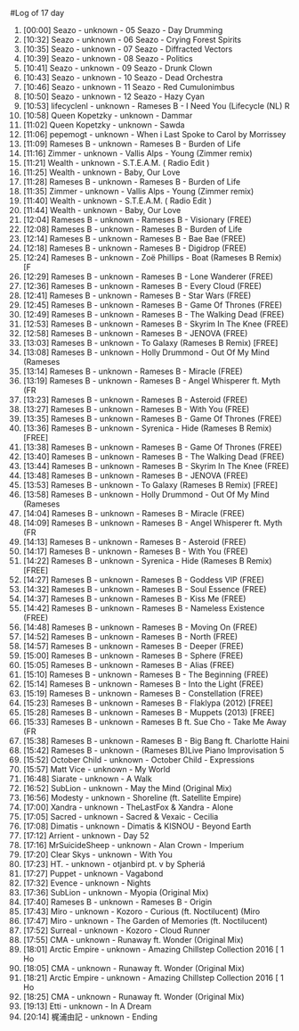 #Log of 17 day

1. [00:00] Seazo - unknown - 05 Seazo - Day Drumming
1. [10:32] Seazo - unknown - 06 Seazo - Crying Forest Spirits
1. [10:35] Seazo - unknown - 07 Seazo - Diffracted Vectors
1. [10:39] Seazo - unknown - 08 Seazo - Politics
1. [10:41] Seazo - unknown - 09 Seazo - Drunk Clown
1. [10:43] Seazo - unknown - 10 Seazo - Dead Orchestra
1. [10:46] Seazo - unknown - 11 Seazo - Red Cumulonimbus
1. [10:50] Seazo - unknown - 12 Seazo - Hazy Cyan
1. [10:53] lifecyclenl - unknown - Rameses B - I Need You (Lifecycle (NL) R
1. [10:58] Queen Kopetzky - unknown - Dammar
1. [11:02] Queen Kopetzky - unknown - Sawda
1. [11:06] pepemogt - unknown - When i Last Spoke to Carol by Morrissey
1. [11:09] Rameses B - unknown - Rameses B - Burden of Life
1. [11:16] Zimmer - unknown - Vallis Alps - Young (Zimmer remix)
1. [11:21] Wealth - unknown - S.T.E.A.M.  ( Radio Edit )
1. [11:25] Wealth - unknown - Baby, Our Love
1. [11:28] Rameses B - unknown - Rameses B - Burden of Life
1. [11:35] Zimmer - unknown - Vallis Alps - Young (Zimmer remix)
1. [11:40] Wealth - unknown - S.T.E.A.M.  ( Radio Edit )
1. [11:44] Wealth - unknown - Baby, Our Love
1. [12:04] Rameses B - unknown - Rameses B - Visionary (FREE)
1. [12:08] Rameses B - unknown - Rameses B - Burden of Life
1. [12:14] Rameses B - unknown - Rameses B - Bae Bae (FREE)
1. [12:18] Rameses B - unknown - Rameses B - Digidrop (FREE)
1. [12:24] Rameses B - unknown - Zoë Phillips - Boat (Rameses B Remix) [F
1. [12:29] Rameses B - unknown - Rameses B - Lone Wanderer (FREE)
1. [12:36] Rameses B - unknown - Rameses B - Every Cloud (FREE)
1. [12:41] Rameses B - unknown - Rameses B - Star Wars (FREE)
1. [12:45] Rameses B - unknown - Rameses B - Game Of Thrones (FREE)
1. [12:49] Rameses B - unknown - Rameses B - The Walking Dead (FREE)
1. [12:53] Rameses B - unknown - Rameses B - Skyrim In The Knee (FREE)
1. [12:58] Rameses B - unknown - Rameses B - JENOVA (FREE)
1. [13:03] Rameses B - unknown - To Galaxy (Rameses B Remix) [FREE]
1. [13:08] Rameses B - unknown - Holly Drummond - Out Of My Mind (Rameses
1. [13:14] Rameses B - unknown - Rameses B - Miracle (FREE)
1. [13:19] Rameses B - unknown - Rameses B - Angel Whisperer ft. Myth (FR
1. [13:23] Rameses B - unknown - Rameses B - Asteroid (FREE)
1. [13:27] Rameses B - unknown - Rameses B - With You (FREE)
1. [13:35] Rameses B - unknown - Rameses B - Game Of Thrones (FREE)
1. [13:36] Rameses B - unknown - Syrenica - Hide (Rameses B Remix) [FREE]
1. [13:38] Rameses B - unknown - Rameses B - Game Of Thrones (FREE)
1. [13:40] Rameses B - unknown - Rameses B - The Walking Dead (FREE)
1. [13:44] Rameses B - unknown - Rameses B - Skyrim In The Knee (FREE)
1. [13:48] Rameses B - unknown - Rameses B - JENOVA (FREE)
1. [13:53] Rameses B - unknown - To Galaxy (Rameses B Remix) [FREE]
1. [13:58] Rameses B - unknown - Holly Drummond - Out Of My Mind (Rameses
1. [14:04] Rameses B - unknown - Rameses B - Miracle (FREE)
1. [14:09] Rameses B - unknown - Rameses B - Angel Whisperer ft. Myth (FR
1. [14:13] Rameses B - unknown - Rameses B - Asteroid (FREE)
1. [14:17] Rameses B - unknown - Rameses B - With You (FREE)
1. [14:22] Rameses B - unknown - Syrenica - Hide (Rameses B Remix) [FREE]
1. [14:27] Rameses B - unknown - Rameses B - Goddess VIP (FREE)
1. [14:32] Rameses B - unknown - Rameses B - Soul Essence (FREE)
1. [14:37] Rameses B - unknown - Rameses B - Kiss Me (FREE)
1. [14:42] Rameses B - unknown - Rameses B - Nameless Existence (FREE)
1. [14:48] Rameses B - unknown - Rameses B - Moving On (FREE)
1. [14:52] Rameses B - unknown - Rameses B - North (FREE)
1. [14:57] Rameses B - unknown - Rameses B - Deeper (FREE)
1. [15:00] Rameses B - unknown - Rameses B - Sphere (FREE)
1. [15:05] Rameses B - unknown - Rameses B - Alias (FREE)
1. [15:10] Rameses B - unknown - Rameses B - The Beginning (FREE)
1. [15:14] Rameses B - unknown - Rameses B - Into the Light (FREE)
1. [15:19] Rameses B - unknown - Rameses B - Constellation (FREE)
1. [15:23] Rameses B - unknown - Rameses B - Flaklypa (2012) [FREE]
1. [15:28] Rameses B - unknown - Rameses B - Muppets (2013) [FREE]
1. [15:33] Rameses B - unknown - Rameses B ft. Sue Cho - Take Me Away (FR
1. [15:38] Rameses B - unknown - Rameses B - Big Bang ft. Charlotte Haini
1. [15:42] Rameses B - unknown - (Rameses B)Live Piano Improvisation 5
1. [15:52] October Child - unknown - October Child - Expressions
1. [15:57] Matt Vice - unknown - My World
1. [16:48] Siarate - unknown - A Walk
1. [16:52] SubLion - unknown - May the Mind (Original Mix)
1. [16:56] Modesty - unknown - Shoreline (ft. Satellite Empire)
1. [17:00] Xandra - unknown - TheLastFox & Xandra - Alone
1. [17:05] Sacred - unknown - Sacred & Vexaic - Cecilia
1. [17:08] Dimatis - unknown - Dimatis & KISNOU - Beyond Earth
1. [17:12] Arrient - unknown - Day 52
1. [17:16] MrSuicideSheep - unknown - Alan Crown - Imperium
1. [17:20] Clear Skys - unknown - With You
1. [17:23] HT. - unknown - otjanbird pt. v by Spheriá
1. [17:27] Puppet - unknown - Vagabond
1. [17:32] Evence - unknown - Nights
1. [17:36] SubLion - unknown - Myopia (Original Mix)
1. [17:40] Rameses B - unknown - Rameses B - Origin
1. [17:43] Miro - unknown - Kozoro - Curious (ft. Noctilucent) (Miro
1. [17:47] Miro - unknown - The Garden of Memories (ft. Noctilucent)
1. [17:52] Surreal - unknown - Kozoro - Cloud Runner
1. [17:55] CMA - unknown - Runaway ft. Wonder (Original Mix)
1. [18:01] Arctic Empire - unknown - Amazing Chillstep Collection 2016 [ 1 Ho
1. [18:05] CMA - unknown - Runaway ft. Wonder (Original Mix)
1. [18:21] Arctic Empire - unknown - Amazing Chillstep Collection 2016 [ 1 Ho
1. [18:25] CMA - unknown - Runaway ft. Wonder (Original Mix)
1. [19:13] Etti - unknown - In A Dream
1. [20:14] 梶浦由記 - unknown - Ending
